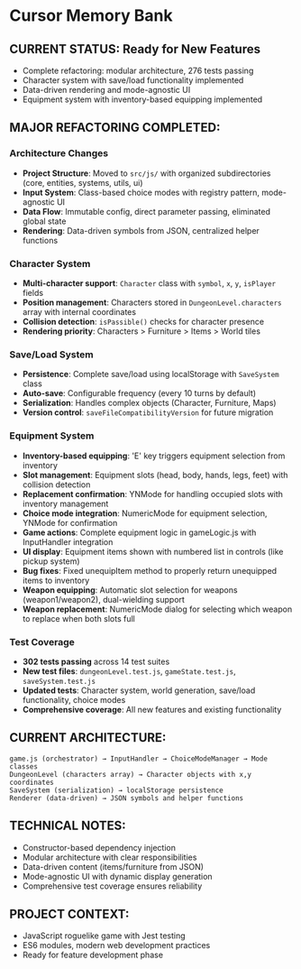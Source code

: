 # Cursor Memory Bank

## CURRENT STATUS: Ready for New Features
- Complete refactoring: modular architecture, 276 tests passing
- Character system with save/load functionality implemented
- Data-driven rendering and mode-agnostic UI
- Equipment system with inventory-based equipping implemented

## MAJOR REFACTORING COMPLETED:

### Architecture Changes
- **Project Structure**: Moved to `src/js/` with organized subdirectories (core, entities, systems, utils, ui)
- **Input System**: Class-based choice modes with registry pattern, mode-agnostic UI
- **Data Flow**: Immutable config, direct parameter passing, eliminated global state
- **Rendering**: Data-driven symbols from JSON, centralized helper functions

### Character System
- **Multi-character support**: `Character` class with `symbol`, `x`, `y`, `isPlayer` fields
- **Position management**: Characters stored in `DungeonLevel.characters` array with internal coordinates
- **Collision detection**: `isPassible()` checks for character presence
- **Rendering priority**: Characters > Furniture > Items > World tiles

### Save/Load System
- **Persistence**: Complete save/load using localStorage with `SaveSystem` class
- **Auto-save**: Configurable frequency (every 10 turns by default)
- **Serialization**: Handles complex objects (Character, Furniture, Maps)
- **Version control**: `saveFileCompatibilityVersion` for future migration

### Equipment System
- **Inventory-based equipping**: 'E' key triggers equipment selection from inventory
- **Slot management**: Equipment slots (head, body, hands, legs, feet) with collision detection
- **Replacement confirmation**: YNMode for handling occupied slots with inventory management
- **Choice mode integration**: NumericMode for equipment selection, YNMode for confirmation
- **Game actions**: Complete equipment logic in gameLogic.js with InputHandler integration
- **UI display**: Equipment items shown with numbered list in controls (like pickup system)
- **Bug fixes**: Fixed unequipItem method to properly return unequipped items to inventory
- **Weapon equipping**: Automatic slot selection for weapons (weapon1/weapon2), dual-wielding support
- **Weapon replacement**: NumericMode dialog for selecting which weapon to replace when both slots full

### Test Coverage
- **302 tests passing** across 14 test suites
- **New test files**: `dungeonLevel.test.js`, `gameState.test.js`, `saveSystem.test.js`
- **Updated tests**: Character system, world generation, save/load functionality, choice modes
- **Comprehensive coverage**: All new features and existing functionality

## CURRENT ARCHITECTURE:
```
game.js (orchestrator) → InputHandler → ChoiceModeManager → Mode classes
DungeonLevel (characters array) → Character objects with x,y coordinates
SaveSystem (serialization) → localStorage persistence
Renderer (data-driven) → JSON symbols and helper functions
```

## TECHNICAL NOTES:
- Constructor-based dependency injection
- Modular architecture with clear responsibilities
- Data-driven content (items/furniture from JSON)
- Mode-agnostic UI with dynamic display generation
- Comprehensive test coverage ensures reliability

## PROJECT CONTEXT:
- JavaScript roguelike game with Jest testing
- ES6 modules, modern web development practices
- Ready for feature development phase